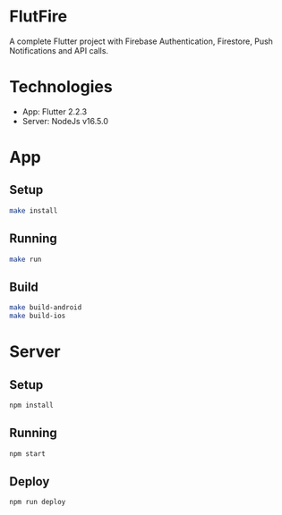 # FlutFire

A complete Flutter project with Firebase Authentication, Firestore, Push Notifications and API calls.

# Technologies

- App: Flutter 2.2.3
- Server: NodeJs v16.5.0

# App
## Setup

```bash
make install
```

## Running

```bash
make run
```

## Build

```bash
make build-android
make build-ios
```

# Server
## Setup

```bash
npm install
```

## Running

```bash
npm start
```

## Deploy

```bash
npm run deploy
```